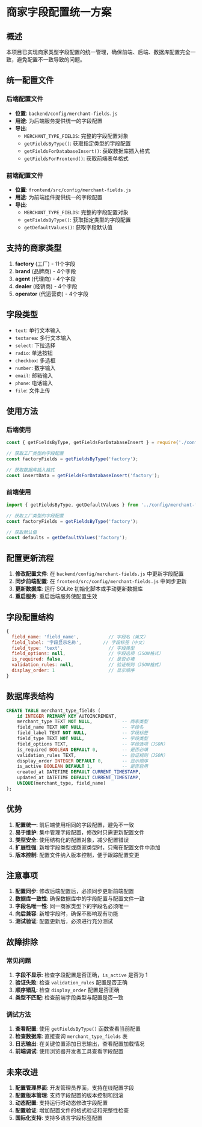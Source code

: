 # 商家字段配置统一方案

## 概述

本项目已实现商家类型字段配置的统一管理，确保前端、后端、数据库配置完全一致，避免配置不一致导致的问题。

## 统一配置文件

### 后端配置文件
- **位置**: `backend/config/merchant-fields.js`
- **用途**: 为后端服务提供统一的字段配置
- **导出**: 
  - `MERCHANT_TYPE_FIELDS`: 完整的字段配置对象
  - `getFieldsByType()`: 获取指定类型的字段配置
  - `getFieldsForDatabaseInsert()`: 获取数据库插入格式
  - `getFieldsForFrontend()`: 获取前端表单格式

### 前端配置文件
- **位置**: `frontend/src/config/merchant-fields.js`
- **用途**: 为前端组件提供统一的字段配置
- **导出**:
  - `MERCHANT_TYPE_FIELDS`: 完整的字段配置对象
  - `getFieldsByType()`: 获取指定类型的字段配置
  - `getDefaultValues()`: 获取字段默认值

## 支持的商家类型

1. **factory** (工厂) - 11个字段
2. **brand** (品牌商) - 4个字段
3. **agent** (代理商) - 4个字段
4. **dealer** (经销商) - 4个字段
5. **operator** (代运营商) - 4个字段

## 字段类型

- `text`: 单行文本输入
- `textarea`: 多行文本输入
- `select`: 下拉选择
- `radio`: 单选按钮
- `checkbox`: 多选框
- `number`: 数字输入
- `email`: 邮箱输入
- `phone`: 电话输入
- `file`: 文件上传

## 使用方法

### 后端使用

```javascript
const { getFieldsByType, getFieldsForDatabaseInsert } = require('./config/merchant-fields');

// 获取工厂类型的字段配置
const factoryFields = getFieldsByType('factory');

// 获取数据库插入格式
const insertData = getFieldsForDatabaseInsert('factory');
```

### 前端使用

```javascript
import { getFieldsByType, getDefaultValues } from '../config/merchant-fields';

// 获取工厂类型的字段配置
const factoryFields = getFieldsByType('factory');

// 获取默认值
const defaults = getDefaultValues('factory');
```

## 配置更新流程

1. **修改配置文件**: 在 `backend/config/merchant-fields.js` 中更新字段配置
2. **同步前端配置**: 在 `frontend/src/config/merchant-fields.js` 中同步更新
3. **更新数据库**: 运行 SQLite 初始化脚本或手动更新数据库
4. **重启服务**: 重启后端服务使配置生效

## 字段配置结构

```javascript
{
  field_name: 'field_name',           // 字段名（英文）
  field_label: '字段显示名称',        // 字段标签（中文）
  field_type: 'text',                 // 字段类型
  field_options: null,                // 字段选项（JSON格式）
  is_required: false,                 // 是否必填
  validation_rules: null,             // 验证规则（JSON格式）
  display_order: 1                    // 显示顺序
}
```

## 数据库表结构

```sql
CREATE TABLE merchant_type_fields (
    id INTEGER PRIMARY KEY AUTOINCREMENT,
    merchant_type TEXT NOT NULL,           -- 商家类型
    field_name TEXT NOT NULL,              -- 字段名
    field_label TEXT NOT NULL,             -- 字段标签
    field_type TEXT NOT NULL,              -- 字段类型
    field_options TEXT,                    -- 字段选项（JSON）
    is_required BOOLEAN DEFAULT 0,         -- 是否必填
    validation_rules TEXT,                 -- 验证规则（JSON）
    display_order INTEGER DEFAULT 0,       -- 显示顺序
    is_active BOOLEAN DEFAULT 1,           -- 是否启用
    created_at DATETIME DEFAULT CURRENT_TIMESTAMP,
    updated_at DATETIME DEFAULT CURRENT_TIMESTAMP,
    UNIQUE(merchant_type, field_name)
);
```

## 优势

1. **配置统一**: 前后端使用相同的字段配置，避免不一致
2. **易于维护**: 集中管理字段配置，修改时只需更新配置文件
3. **类型安全**: 使用结构化的配置对象，减少配置错误
4. **扩展性强**: 新增字段类型或商家类型时，只需在配置文件中添加
5. **版本控制**: 配置文件纳入版本控制，便于跟踪配置变更

## 注意事项

1. **配置同步**: 修改后端配置后，必须同步更新前端配置
2. **数据库一致性**: 确保数据库中的字段配置与配置文件一致
3. **字段名唯一性**: 同一商家类型下的字段名必须唯一
4. **向后兼容**: 新增字段时，确保不影响现有功能
5. **测试验证**: 配置更新后，必须进行充分测试

## 故障排除

### 常见问题

1. **字段不显示**: 检查字段配置是否正确，`is_active` 是否为 1
2. **验证失败**: 检查 `validation_rules` 配置是否正确
3. **顺序错乱**: 检查 `display_order` 配置是否正确
4. **类型不匹配**: 检查前端字段类型与配置是否一致

### 调试方法

1. **查看配置**: 使用 `getFieldsByType()` 函数查看当前配置
2. **检查数据库**: 直接查询 `merchant_type_fields` 表
3. **日志输出**: 在关键位置添加日志输出，查看配置加载情况
4. **前端调试**: 使用浏览器开发者工具查看字段配置

## 未来改进

1. **配置管理界面**: 开发管理员界面，支持在线配置字段
2. **配置版本管理**: 支持字段配置的版本控制和回滚
3. **动态配置**: 支持运行时动态修改字段配置
4. **配置验证**: 增加配置文件的格式验证和完整性检查
5. **国际化支持**: 支持多语言字段标签配置 